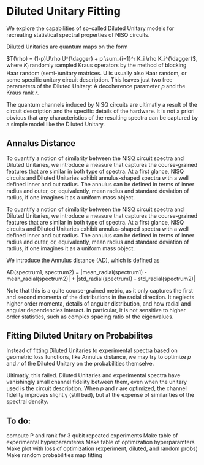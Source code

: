 <script type="text/javascript" src="http://cdn.mathjax.org/mathjax/latest/MathJax.js?config=TeX-AMS-MML_HTMLorMML"></script>

<script type="text/x-mathjax-config"> MathJax.Hub.Config({ tex2jax: {inlineMath: [['$', '$']]}, messageStyle: "none" });</script>

# Diluted Unitary Fitting

We explore the capabilities of so-called Diluted Unitary models for recreating statistical spectral properties of NISQ circuits.

Diluted Unitaries are quantum maps on the form

$T(\rho) = (1-p)U\rho U^{\dagger} + p \sum_{i=1}^r K_i \rho K_i^{\dagger}$, where $K_i$ randomly sampled Kraus operators by the method of blocking Haar random (semi-)unitary matrices. U is usually also Haar random, or some specific unitary circuit description. This leaves just two free parameters of the Diluted Unitary: A decoherence parameter $p$ and the Kraus rank $r$.

The quantum channels induced by NISQ circuits are ultimatly a result of the circuit description and the specific details of the hardware. It is not a priori obvious that any characteristics of the resulting spectra can be captured by a simple model like the Diluted Unitary.

## Annalus Distance

To quantify a notion of similarity between the NISQ circuit spectra and Diluted Unitaries, we introduce a measure that captures the course-grained features that are similar in both type of spectra. At a first glance, NISQ circuits and Diluted Unitaries exhibit annulus-shaped spectra with a well defined inner and out radius. The annulus can be defined in terms of inner radius and outer, or, equivalently, mean radius and standard deviation of radius, if one imagines it as a uniform mass object.

To quantify a notion of similarity between the NISQ circuit spectra and Diluted Unitaries, we introduce a measure that captures the course-grained features that are similar in both type of spectra. At a first glance, NISQ circuits and Diluted Unitaries exhibit annulus-shaped spectra with a well defined inner and out radius. The annulus can be defined in terms of inner radius and outer, or, equivalently, mean radius and standard deviation of radius, if one imagines it as a uniform mass object.

We introduce the Annulus distance (AD), which is defined as

AD(spectrum1, spectrum2) = |mean_radial(spectrum1) - mean_radial(spectrum2)| + |std_radial(spectrum1) - std_radial(spectrum2)|

Note that this is a quite course-grained metric, as it only captures the first and second momenta of the distributions in the radial direction. It neglects higher order momenta, details of angular distribution, and how radial and angular dependencies interact. In particular, it is not sensitive to higher order statistics, such as complex spacing ratio of the eigenvalues.

## Fitting Diluted Unitary on Probabilites

Instead of fitting Diluted Unitaries to experimental spectra based on geometric loss functions, like Annulus distance, we may try to optimize $p$ and $r$ of the Diluted Unitary on the probabilities themselve.

Ultimatly, this failed. Diluted Unitaries and experimental spectra have vanishingly small channel fidelity between them, even when the unitary used is the circuit description. When $p$ and $r$ are optimized, the channel fidelity improves slightly (still bad), but at the expense of similarities of the spectral density.


## To do:

compute P and rank for 3 qubit repeated experiments
Make table of experimental hyperparamteres
Make table of optimization hyperparamters
Make plot with loss of optimization (experiment, diluted, and random probs)
Make random probabilities map fitting



